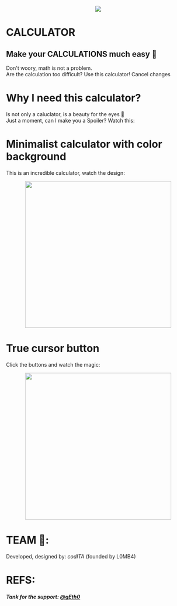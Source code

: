 <p align = "center">
  <image src = "./images/calcolatrice.png">
    </p>

 # CALCULATOR 
 ## Make your CALCULATIONS much easy 🤘
  Don't woory, math is not a problem.<br>
  Are the calculation too difficult? Use this calculator!
  Cancel changes
  # Why I need this calculator?
  Is not only a caluclator, is a beauty for the eyes 🤩<br>
  Just a moment, can I make you a Spoiler? Watch this:
  
  # Minimalist calculator with color background
  This is an incredible calculator, watch the design:
  <p align = "center">
    <image widht="400" height="400" src= "./images/Screenshot 2022-11-12 alle 14.03.20.png">
      </p>
    
 # True cursor button
 Click the buttons and watch the magic:
 <p align = "center">
   <image width="400" height="400" src = "./images/Screenshot 2022-11-12 alle 14.05.17.png">
     </p>
   
# TEAM 💪:
Developed, designed by: <i>codITA</i> (founded by L0MB4) 

# REFS:
##### Tank for the support: [@gEth0](https://github.com/gEth0)

